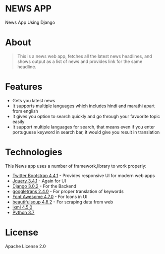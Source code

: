 # NEWS APP
News App Using Django

# About
> This is a news web app, fetches all the latest news headlines, and shows output as a list of news and provides link for the same headline.

# Features
- Gets you latest news
- It supports multiple languages which includes hindi and marathi apart from english
- It gives you option to search quickly and go through your favuorite topic easily
- It support multiple languages for search, that means even if you enter portuguese keyword in search bar, it would give you result in translation

# Technologies



This News app uses a number of framework,library to work properly:

*  [Twitter Bootstrap 4.4.1](https://getbootstrap.com/) - Provides responsive UI for modern web apps
*  [Jquery 3.4.1](https://jquery.com/) - Again for UI
*  [Django 3.0.2](https://www.djangoproject.com/) - For the Backend
*  [googletrans 2.4.0](https://pypi.org/project/googletrans/) - For proper translation of keywords
*  [Font Awesome 4.7.0](https://fontawesome.com/) - For Icons in UI
*  [beautifulsoup 4.8.2](https://pypi.org/project/beautifulsoup4) - For scraping data from web
*  [lxml 4.5.0](https://pypi.org/project/lxml)
*  [Python 3.7](https://www.python.org/)

# License
 
 Apache License 2.0

